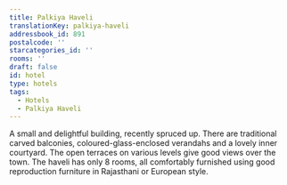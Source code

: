 ```yaml
---
title: Palkiya Haveli
translationKey: palkiya-haveli
addressbook_id: 891
postalcode: ''
starcategories_id: ''
rooms: ''
draft: false
id: hotel
type: hotels
tags:
  - Hotels
  - Palkiya Haveli
---
```

A small and delightful building, recently spruced up. There are traditional carved balconies, coloured-glass-enclosed verandahs and a lovely inner courtyard. The open terraces on various levels give good views over the town.  The haveli has only 8 rooms, all comfortably furnished using good reproduction furniture in Rajasthani or European style.